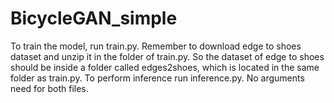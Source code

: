# BicycleGAN_simple
To train the model, run train.py. Remember to download edge to shoes dataset and unzip it in the folder of train.py. So the dataset of edge to shoes should be inside a folder called edges2shoes, which is located in the same folder as train.py. To perform inference run inference.py. No arguments need for both files.
